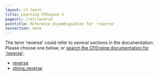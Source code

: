 ```yaml
---
layout: cf-learn
title: Learning CFEngine 3
pageurl: /ref/reverse
posttitle: Reference disambiguation for 'reverse'
navsection: none
---
```


The term 'reverse' could refer to several sections in the documentation. Please choose one below, or
[search the CFEngine documentation for 'reverse'](http://docs.cfengine.com/latest/search.html?q=reverse).

- [reverse](http://docs.cfengine.com/latest/reference-functions-reverse.html#reverse)
- [string_reverse](http://docs.cfengine.com/latest/reference-functions-string_reverse.html#string_reverse)
